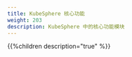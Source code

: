 ```yaml
---
title: KubeSphere 核心功能
weight: 203
description: KubeSphere 中的核心功能模块
---
```


{{%children description="true" %}}